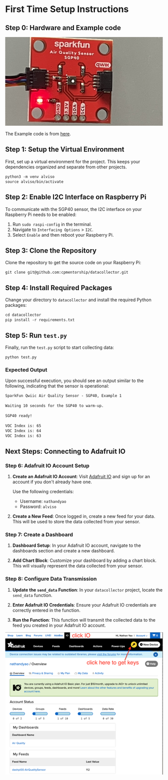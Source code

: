 # First Time Setup Instructions

## Step 0: Hardware and Example code


![The Air Quality Sensor ](images/IMG_8336.jpeg)


The Example code is from [here](https://learn.sparkfun.com/tutorials/air-quality-sensor---sgp40-qwiic-hookup-guide/all).

## Step 1: Setup the Virtual Environment

First, set up a virtual environment for the project. This keeps your dependencies organized and separate from other projects.
```
python3 -m venv alviso
source alviso/bin/activate
```

## Step 2: Enable I2C Interface on Raspberry Pi

To communicate with the SGP40 sensor, the I2C interface on your Raspberry Pi needs to be enabled:

1. Run `sudo raspi-config` in the terminal.
2. Navigate to `Interfacing Options` > `I2C`.
3. Select `Enable` and then reboot your Raspberry Pi.

## Step 3: Clone the Repository

Clone the repository to get the source code on your Raspberry Pi:

```
git clone git@github.com:cpmentorship/datacollector.git
```

## Step 4: Install Required Packages

Change your directory to `datacollector` and install the required Python packages:

```
cd datacollector
pip install -r requirements.txt
```

## Step 5: Run `test.py`

Finally, run the `test.py` script to start collecting data:

```
python test.py
```


### Expected Output

Upon successful execution, you should see an output similar to the following, indicating that the sensor is operational:

```
SparkFun Qwiic Air Quality Sensor - SGP40, Example 1

Waiting 10 seconds for the SGP40 to warm-up.

SGP40 ready!

VOC Index is: 65
VOC Index is: 64
VOC Index is: 63

```


## Next Steps: Connecting to Adafruit IO

### Step 6: Adafruit IO Account Setup

1. **Create an Adafruit IO Account**: Visit [Adafruit IO](https://accounts.adafruit.com/users/sign_in) and sign up for an account if you don't already have one.
   
   Use the following credentials:
   - Username: `nathandyao`
   - Password: `alviso`

2. **Create a New Feed**: Once logged in, create a new feed for your data. This will be used to store the data collected from your sensor.

### Step 7: Create a Dashboard

1. **Dashboard Setup**: In your Adafruit IO account, navigate to the dashboards section and create a new dashboard.
   
2. **Add Chart Block**: Customize your dashboard by adding a chart block. This will visually represent the data collected from your sensor.

### Step 8: Configure Data Transmission

1. **Update the `send_data` Function**: In your `datacollector` project, locate the `send_data` function.
   
2. **Enter Adafruit IO Credentials**: Ensure your Adafruit IO credentials are correctly entered in the function.

3. **Run the Function**: This function will transmit the collected data to the feed you created in your Adafruit IO account.

![Seeting 1](images/io.adafruit.com-clickio.png)

